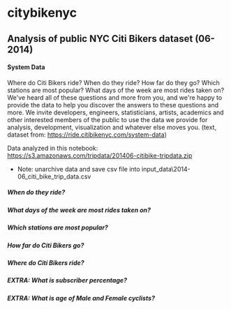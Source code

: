 # citybikenyc

## Analysis of public NYC Citi Bikers dataset (06-2014)

#### System Data
Where do Citi Bikers ride? When do they ride? How far do they go? Which stations are most popular? What days of the week are most rides taken on? We've heard all of these questions and more from you, and we're happy to provide the data to help you discover the answers to these questions and more. We invite developers, engineers, statisticians, artists, academics and other interested members of the public to use the data we provide for analysis, development, visualization and whatever else moves you. (text, dataset from: https://ride.citibikenyc.com/system-data)

Data analyzed in this notebook: https://s3.amazonaws.com/tripdata/201406-citibike-tripdata.zip
  - Note: unarchive data and save csv file into input_data\2014-06_citi_bike_trip_data.csv

##### When do they ride?
##### What days of the week are most rides taken on?
##### Which stations are most popular?
##### How far do Citi Bikers go?
##### Where do Citi Bikers ride?
##### EXTRA: What is subscriber percentage?
##### EXTRA: What is age of Male and Female cyclists?
